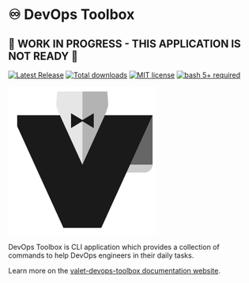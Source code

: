 # ♾️ DevOps Toolbox

## 🚧 WORK IN PROGRESS - THIS APPLICATION IS NOT READY 🚧

[![Latest Release](https://img.shields.io/github/v/release/jcaillon/valet-devops-toolbox?sort=date&style=flat&logo=github&logoColor=white&label=Latest%20release&color=%2350C878)][latest-release]
[![Total downloads](https://img.shields.io/github/downloads/jcaillon/valet-devops-toolbox/total.svg?style=flat)][releases]
[![MIT license](https://img.shields.io/badge/License-MIT-74A5C2.svg?style=flat)][license]
[![bash 5+ required](https://img.shields.io/badge/Requires-bash%20v5+-865FC5.svg?logo=gnubash&logoColor=white)][bash]

[![icon](docs/static/logo.png)][valet-devops-toolbox-site]

DevOps Toolbox is CLI application which provides a collection of commands to help DevOps engineers in their daily tasks.

Learn more on the [valet-devops-toolbox documentation website][valet-devops-toolbox-site].

[releases]: https://github.com/jcaillon/valet-devops-toolbox/releases
[latest-release]: https://github.com/jcaillon/valet-devops-toolbox/releases/latest
[license]: ./LICENSE
[bash]: https://www.gnu.org/software/bash/
[valet-devops-toolbox-site]: https://jcaillon.github.io/valet-devops-toolbox/

